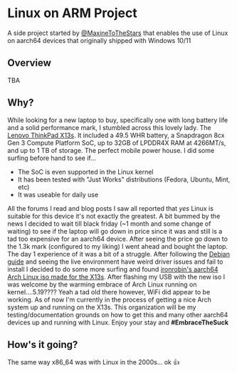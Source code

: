 # Linux on ARM Project
A side project started by [@MaxineToTheStars](1) that enables the use of Linux on aarch64 devices that originally shipped with Windows 10/11

## Overview
TBA

## Why?
While looking for a new laptop to buy, specifically one with long battery life and a solid performance mark, I stumbled across this lovely lady. The [Lenovo ThinkPad X13s](2). It included a 49.5 WHR battery, a Snapdragon 8cx Gen 3 Compute Platform SoC, up to 32GB of LPDDR4X RAM at 4266MT/s, and up to 1 TB of storage. The perfect mobile power house. I did some surfing before hand to see if... 

* The SoC is even supported in the Linux kernel
* It has been tested with "Just Works" distributions (Fedora, Ubuntu, Mint, etc)
* It was useable for daily use

All the forums I read and blog posts I saw all reported that *yes* Linux is suitable for this device it's not exactly the greatest. A bit bummed by the news I decided to wait till black friday (~1 month and some change of waiting) to see if the laptop will go down in price since it was and still is a tad too expensive for an aarch64 device. After seeing the price go down to the 1.3k mark (configured to my liking) I went ahead and bought the laptop. The day 1 experience of it was a bit of a struggle. After following the [Debian guide](3) and seeing the live environment have weird driver issues and fail to install I decided to do some more surfing and found [ironrobin's aarch64 Arch Linux iso made for the X13s](4). After flashing my USB with the new iso I was welcome by the warming embrace of Arch Linux running on kernel....5.19???? Yeah a tad old there however, WiFi did appear to be working. As of now I'm currently in the process of getting a nice Arch system up and running on the X13s. This organization will be my testing/documentation grounds on how to get this and many other aarch64 devices up and running with Linux. Enjoy your stay and **#EmbraceTheSuck**

## How's it going?
The same way x86_64 was with Linux in the 2000s... ok :+1:

[1]: https://github.com/MaxineToTheStars
[2]: https://www.lenovo.com/us/en/p/laptops/thinkpad/thinkpadx/thinkpad--x13s-(13-inch-snapdragon)/len101t0019
[3]: https://wiki.debian.org/InstallingDebianOn/Thinkpad/X13s
[4]: https://github.com/ironrobin/archiso-x13s